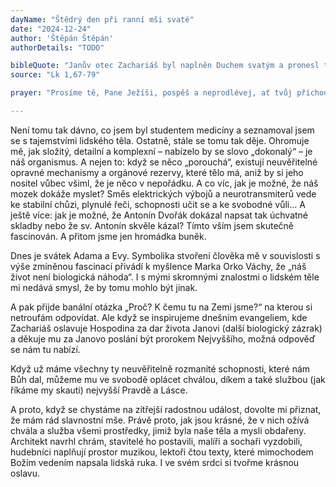 ```yaml
---
dayName: "Štědrý den při ranní mši svaté"
date: "2024-12-24"
author: 'Štěpán Štěpán'
authorDetails: "TODO"

bibleQuote: "Janův otec Zachariáš byl naplněn Duchem svatým a pronesl tato prorocká slova: „Pochválen buď Hospodin, Bůh Izraele, neboť navštívil a vykoupil svůj lid! Vzbudil nám mocného spasitele z rodu svého služebníka Davida, jak slíbil od pradávna ústy svých svatých proroků; zachránil nás od nepřátel, z rukou všech, kdo nás nenávidí. Slitoval se nad našimi otci, rozpomenul se na svou svatou smlouvu, na přísahu, kterou se zavázal našemu otci Abrahámovi: že nám dopřeje, abychom mu beze strachu a vysvobozeni z rukou nepřátel zbožně a spravedlivě sloužili po všechny dny svého života. A ty, dítě, budeš prorokem Nejvyššího, neboť půjdeš před Pánem připravit mu cestu, dát jeho lidu poznání spásy v odpuštění hříchů z milosrdné lásky našeho Boha, s kterou nás navštívil ten, který vychází z výsosti, aby zazářil těm, kdo žijí v temnotě a v stínu smrti, a uvedl naše kroky na cestu pokoje.“"
source: "Lk 1,67-79"

prayer: "Prosíme tě, Pane Ježíši, pospěš a neprodlévej, ať tvůj příchod posilní a povzbudí všechny, kdo plně důvěřují v tvou lásku. Neboť ty žiješ a kraluješ s Bohem Otcem v jednotě…"

---
```


Není tomu tak dávno, co jsem byl studentem medicíny a seznamoval jsem se s tajemstvími lidského těla. Ostatně, stále se tomu tak děje. Ohromuje mě, jak složitý, detailní a komplexní – nabízelo by se slovo „dokonalý“ – je náš organismus. A nejen to: když se něco „porouchá“, existují neuvěřitelné opravné mechanismy a orgánové rezervy, které tělo má, aniž by si jeho nositel vůbec všiml, že je něco v nepořádku. A co víc, jak je možné, že náš mozek dokáže myslet? Směs elektrických výbojů a neurotransmiterů vede ke stabilní chůzi, plynulé řeči, schopnosti učit se a ke svobodné vůli… A ještě více: jak je možné, že Antonín Dvořák dokázal napsat tak úchvatné skladby nebo že sv. Antonín skvěle kázal? Tímto vším jsem skutečně fascinován. A přitom jsme jen hromádka buněk.

Dnes je svátek Adama a Evy. Symbolika stvoření člověka mě v souvislosti s výše zmíněnou fascinací přivádí k myšlence Marka Orko Váchy, že „náš život není biologická náhoda“. I s mými skromnými znalostmi o lidském těle mi nedává smysl, že by tomu mohlo být jinak.

A pak přijde banální otázka „Proč? K čemu tu na Zemi jsme?“ na kterou si netroufám odpovídat. Ale když se inspirujeme dnešním evangeliem, kde Zachariáš oslavuje Hospodina za dar života Janovi (další biologický zázrak) a děkuje mu za Janovo poslání být prorokem Nejvyššího, možná odpověď se nám tu nabízí.

Když už máme všechny ty neuvěřitelně rozmanité schopnosti, které nám Bůh dal, můžeme mu ve svobodě oplácet chválou, díkem a také službou (jak říkáme my skauti) nejvyšší Pravdě a Lásce.

A proto, když se chystáme na zítřejší radostnou událost, dovolte mi přiznat, že mám rád slavnostní mše. Právě proto, jak jsou krásné, že v nich ožívá chvála a služba všemi prostředky, jimiž byla naše těla a mysli obdařeny. Architekt navrhl chrám, stavitelé ho postavili, malíři a sochaři vyzdobili, hudebníci naplňují prostor muzikou, lektoři čtou texty, které mimochodem Božím vedením napsala lidská ruka. I ve svém srdci si tvořme krásnou oslavu.

